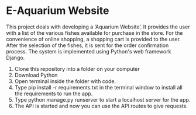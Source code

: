 # E-Aquarium Website
This project deals with developing a ‘Aquarium Website’. It provides the user with a list of the various fishes available for purchase in the store. For the convenience of online shopping, a shopping cart is provided to the user. After the selection of the fishes, it is sent for the order confirmation process. The system is implemented using Python's web framework Django.

1. Clone this repository into a folder on your computer
2. Download Python
3. Open terminal inside the folder with code.
4. Type pip install -r requirements.txt in the terminal window to install all the requirements to run the app.
5. Type python manage.py runserver to start a localhost server for the app.
6. The API is started and now you can use the API routes to give requests.
